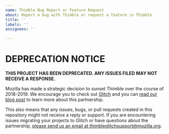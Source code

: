 ```yaml
---
name: Thimble Bug Report or Feature Request
about: Report a bug with Thimble or request a feature in Thimble
title: ''
labels: ''
assignees: ''

---
```


DEPRECATION NOTICE
==================

**THIS PROJECT HAS BEEN DEPRECATED. ANY ISSUES FILED MAY NOT RECEIVE A RESPONSE.**

Mozilla has made a strategic decision to sunset Thimble over the course of 2018-2019. We encourage you to check out [Glitch](https://glitch.com) and you can [read our blog post](https://medium.com/read-write-participate/a-note-about-thimble-b8ba0a51b8fd) to learn more about this partnership.

This also means that any issues, bugs, or pull requests created in this repository might not receive a reply or support. If you are encountering issues migrating your projects to Glitch or have questions about the partnership, [please send us an email at thimbleglitchsupport@mozilla.org](mailto:thimbleglitchsupport@mozilla.org).
